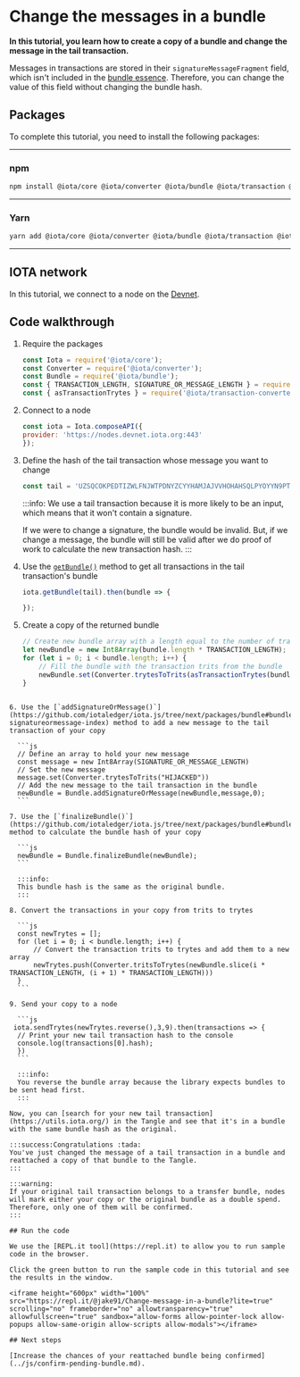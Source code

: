 # Change the messages in a bundle

**In this tutorial, you learn how to create a copy of a bundle and change the message in the tail transaction.**

Messages in transactions are stored in their `signatureMessageFragment` field, which isn't included in the [bundle essence](root://getting-started/1.0/references/glossary.md#bundle-essence). Therefore, you can change the value of this field without changing the bundle hash.

## Packages

To complete this tutorial, you need to install the following packages:

--------------------
### npm
```bash
npm install @iota/core @iota/converter @iota/bundle @iota/transaction @iota/transaction-converter
```
---
### Yarn
```bash
yarn add @iota/core @iota/converter @iota/bundle @iota/transaction @iota/transaction-converter
```
--------------------

## IOTA network

In this tutorial, we connect to a node on the [Devnet](root://getting-started/1.0/networks/overview.md).

## Code walkthrough

1. Require the packages

    ```js
    const Iota = require('@iota/core');
    const Converter = require('@iota/converter');
    const Bundle = require('@iota/bundle');
    const { TRANSACTION_LENGTH, SIGNATURE_OR_MESSAGE_LENGTH } = require('@iota/transaction');
    const { asTransactionTrytes } = require('@iota/transaction-converter');
    ```

2. Connect to a node

    ```js
    const iota = Iota.composeAPI({
    provider: 'https://nodes.devnet.iota.org:443'
    });
    ```

3. Define the hash of the tail transaction whose message you want to change

    ```js
    const tail = 'UZSQCOKPEDTIZWLFNJWTPDNYZCYYHAMJAJVVHOHAHSQLPYOYYN9PT9DN9OOCESNS9RPYFIESTOCGCL999'
    ```

    :::info:
    We use a tail transaction because it is more likely to be an input, which means that it won't contain a signature.

    If we were to change a signature, the bundle would be invalid. But, if we change a message, the bundle will still be valid after we do proof of work to calculate the new transaction hash.
    :::

4. Use the [`getBundle()`](https://github.com/iotaledger/iota.js/blob/next/api_reference.md#module_core.getBundle) method to get all transactions in the tail transaction's bundle

    ```js
   iota.getBundle(tail).then(bundle => {

    });
    ```

5. Create a copy of the returned bundle

    ```js
    // Create new bundle array with a length equal to the number of transactions in the bundle
    let newBundle = new Int8Array(bundle.length * TRANSACTION_LENGTH);
    for (let i = 0; i < bundle.length; i++) {
        // Fill the bundle with the transaction trits from the bundle
        newBundle.set(Converter.trytesToTrits(asTransactionTrytes(bundle[i])), i * TRANSACTION_LENGTH);
    }
  ```

6. Use the [`addSignatureOrMessage()`](https://github.com/iotaledger/iota.js/tree/next/packages/bundle#bundleaddsignatureormessagebundle-signatureormessage-index) method to add a new message to the tail transaction of your copy

    ```js
    // Define an array to hold your new message
    const message = new Int8Array(SIGNATURE_OR_MESSAGE_LENGTH)
    // Set the new message
    message.set(Converter.trytesToTrits("HIJACKED"))
    // Add the new message to the tail transaction in the bundle
    newBundle = Bundle.addSignatureOrMessage(newBundle,message,0);
    ```

7. Use the [`finalizeBundle()`](https://github.com/iotaledger/iota.js/tree/next/packages/bundle#bundlefinalizebundlebundle) method to calculate the bundle hash of your copy

    ```js
    newBundle = Bundle.finalizeBundle(newBundle);
    ```

    :::info:
    This bundle hash is the same as the original bundle.
    :::

8. Convert the transactions in your copy from trits to trytes

    ```js
    const newTrytes = [];
    for (let i = 0; i < bundle.length; i++) {
        // Convert the transaction trits to trytes and add them to a new array
        newTrytes.push(Converter.tritsToTrytes(newBundle.slice(i * TRANSACTION_LENGTH, (i + 1) * TRANSACTION_LENGTH)))
    }
    ```

9. Send your copy to a node

    ```js
   iota.sendTrytes(newTrytes.reverse(),3,9).then(transactions => {
    // Print your new tail transaction hash to the console
    console.log(transactions[0].hash);
    })
    ```

    :::info:
    You reverse the bundle array because the library expects bundles to be sent head first.
    :::

Now, you can [search for your new tail transaction](https://utils.iota.org/) in the Tangle and see that it's in a bundle with the same bundle hash as the original.

:::success:Congratulations :tada:
You've just changed the message of a tail transaction in a bundle and reattached a copy of that bundle to the Tangle.
:::

:::warning:
If your original tail transaction belongs to a transfer bundle, nodes will mark either your copy or the original bundle as a double spend. Therefore, only one of them will be confirmed.
:::

## Run the code

We use the [REPL.it tool](https://repl.it) to allow you to run sample code in the browser.

Click the green button to run the sample code in this tutorial and see the results in the window.

<iframe height="600px" width="100%" src="https://repl.it/@jake91/Change-message-in-a-bundle?lite=true" scrolling="no" frameborder="no" allowtransparency="true" allowfullscreen="true" sandbox="allow-forms allow-pointer-lock allow-popups allow-same-origin allow-scripts allow-modals"></iframe>

## Next steps

[Increase the chances of your reattached bundle being confirmed](../js/confirm-pending-bundle.md).
